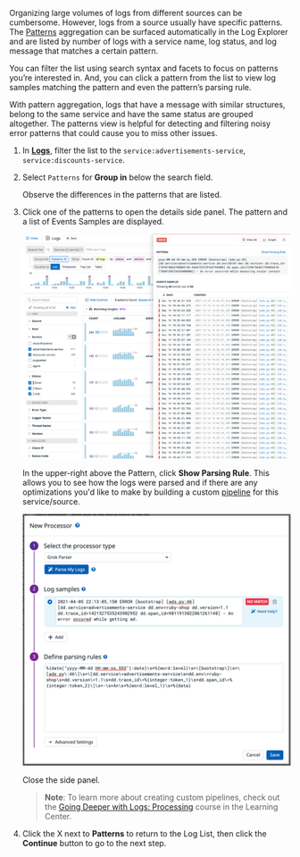 Organizing large volumes of logs from different sources can be cumbersome. However, logs from a source usually have specific patterns. The <a href="https://docs.datadoghq.com/logs/explorer/#patterns" target="_blank">Patterns</a> aggregation can be surfaced automatically in the Log Explorer and are listed by number of logs with a service name, log status, and log message that matches a certain pattern. 

You can filter the list using search syntax and facets to focus on patterns you’re interested in. And, you can click a pattern from the list to view log samples matching the pattern and even the pattern’s parsing rule. 

With pattern aggregation, logs that have a message with similar structures, belong to the same service and have the same status are grouped altogether. The patterns view is helpful for detecting and filtering noisy error patterns that could cause you to miss other issues.

1. In <a href="https://app.datadoghq.com/logs" target="_datadog">**Logs**</a>, filter the list to the `service:advertisements-service`, `service:discounts-service`.

2. Select `Patterns` for **Group in** below the search field.

    Observe the differences in the patterns that are listed.

3. Click one of the patterns to open the details side panel. The pattern and a list of Events Samples are displayed.

    ![patterns](assets/patterns.png)

    In the upper-right above the Pattern, click **Show Parsing Rule**. This allows you to see how the logs were parsed and if there are any optimizations you'd like to make by building a custom <a href="https://docs.datadoghq.com/logs/explorer/#patterns" target="_datadog">pipeline</a> for this service/source. 

    ![grokparser-parsingrule](assets/grokparser-parsingrule.png)

    Close the side panel.

    > **Note**: To learn more about creating custom pipelines, check out the [Going Deeper with Logs: Processing](https://learn.datadoghq.com/course/view.php?id=36) course in the Learning Center.

5. Click the X next to **Patterns** to return to the Log List, then click the **Continue** button to go to the next step.
